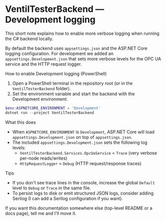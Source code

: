 # VentilTesterBackend — Development logging

This short note explains how to enable more verbose logging when running the C# backend locally.

By default the backend uses `appsettings.json` and the ASP.NET Core logging configuration. For development we added an `appsettings.Development.json` that sets more verbose levels for the OPC UA service and the HTTP request logger.

How to enable Development logging (PowerShell)

1. Open a PowerShell terminal in the repository root (or in the `VentilTesterBackend` folder).
2. Set the environment variable and start the backend with the Development environment:

```powershell
$env:ASPNETCORE_ENVIRONMENT = 'Development'
dotnet run --project VentilTesterBackend
```

What this does
- When `ASPNETCORE_ENVIRONMENT` is `Development`, ASP.NET Core will load `appsettings.Development.json` on top of `appsettings.json`.
- The included `appsettings.Development.json` sets the following log levels:
  - `VentilTesterBackend.Services.OpcUaService` = `Trace` (very verbose per-node reads/writes)
  - `HttpRequestLogger` = `Debug` (HTTP request/response traces)

Tips
- If you don't see trace lines in the console, increase the global `Default` level to `Debug` or `Trace` in the same file.
- To persist logs to disk or emit structured JSON logs, consider adding Serilog (I can add a Serilog configuration if you want).


If you want this documentation somewhere else (top-level README or a docs page), tell me and I'll move it.
